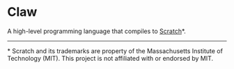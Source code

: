 # Claw

A high-level programming language that compiles to [Scratch](https://scratch.mit.edu/)*.

<hr>
&ast; Scratch and its trademarks are property of the Massachusetts Institute of Technology (MIT). This project is not affiliated with or endorsed by MIT.